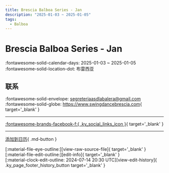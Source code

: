 ```yaml
---
title: Brescia Balboa Series - Jan
description: "2025-01-03 ~ 2025-01-05"
tags:
  - Balboa
---
```


# Brescia Balboa Series - Jan 

:fontawesome-solid-calendar-days: 2025-01-03 ~ 2025-01-05  
:fontawesome-solid-location-dot: 布雷西亚  

## 联系

:fontawesome-solid-envelope: <segreteriaasdlabalera@gmail.com>  
:fontawesome-solid-globe: <https://www.swingdancebrescia.com>{ target='_blank' }  

---

 [:fontawesome-brands-facebook-f:{ .ky_social_links_icon }](https://www.facebook.com/ASDLaBalera){ target='_blank' }

---

[添加到日历](https://swing.news/ics/zh-Hans/2025/it_IT/brescia-balboa-series-jan-2025.ics){ .md-button }

<div class="ky_page_footer" markdown>
<div class="ky_page_footer_trailing" markdown="span">
[:material-file-eye-outline:][view-raw-source-file]{ target='_blank' }
[:material-file-edit-outline:][edit-info]{ target='_blank' }
</div>
<div class="ky_page_footer_leading" markdown="span">
[:material-clock-edit-outline: 2024-07-14 20:30 UTC][view-edit-history]{ .ky_page_footer_history_button target='_blank' }
</div>
</div>

[view-raw-source-file]: https://github.com/swingdance/events/blob/main/2025/it_IT/brescia-balboa-series-jan-2025.json "查看原始源文件"
[edit-info]: https://github.com/swingdance/events/issues/new?assignees=&labels=update+event&projects=&template=03-update_entity.yml&title=%5B2025%2Fit_IT%5D%20Brescia%20Balboa%20Series%20-%20Jan&region=it_IT&year=2025&id=brescia-balboa-series-jan-2025&name=Brescia%20Balboa%20Series%20-%20Jan&org_id= "编辑信息"

[view-edit-history]: https://github.com/swingdance/events/commits/main/2025/it_IT/brescia-balboa-series-jan-2025.json "查看编辑历史"
